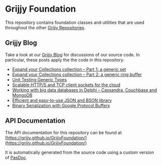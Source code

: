 # Grijjy Foundation

This repository contains foundation classes and utilities that are used throughout the other [Grijjy Repositories](https://github.com/grijjy).

## Grijjy Blog

Take a look at our [Grijjy Blog](https://blog.grijjy.com/) for discussions of our source code. In particular, these posts apply the the code in this repository:

* [Expand your Collections collection – Part 1: a generic set](https://blog.grijjy.com/2017/01/05/expand-your-collections-collection-part-1-a-generic-set/)
* [Expand your Collections collection – Part 2: a generic ring buffer](https://blog.grijjy.com/2017/01/12/expand-your-collections-collection-part-2-a-generic-ring-buffer/)
* [Unit Testing Generic Types](https://blog.grijjy.com/2017/01/10/unit-testing-generic-types/)
* [Scalable HTTP/S and TCP client sockets for the cloud](https://blog.grijjy.com/2017/01/09/scalable-https-and-tcp-client-sockets-for-the-cloud/)
* [Working with big data databases in Delphi – Cassandra, Couchbase and MongoDB](https://blog.grijjy.com/2017/01/11/working-with-big-data-databases-in-delphi-cassandra-couchbase-and-mongodb-part-2-of-3/)
* [Efficient and easy-to-use JSON and BSON library](https://blog.grijjy.com/2017/01/30/efficient-and-easy-to-use-json-and-bson-library/)
* [Binary Serialization with Google Protocol Buffers](https://blog.grijjy.com/2017/04/25/binary-serialization-with-google-protocol-buffers/)

## API Documentation

The API documentation for this repository can be found at [https://grijjy.github.io/GrijjyFoundation/](https://grijjy.github.io/GrijjyFoundation/)

It is automatically generated from the source code using a custom version of [PasDoc](https://github.com/pasdoc/pasdoc/wiki).
